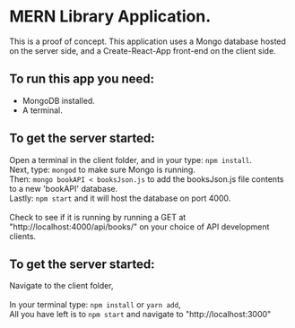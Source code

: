 # MERN Library Application.

This is a proof of concept.
This application uses a Mongo database hosted on the server side, and a Create-React-App front-end on the client side.

## To run this app you need:
- MongoDB installed.
- A terminal.

## To get the server started:

Open a terminal in the client folder, and in your type: `npm install`. <br />
Next, type: `mongod` to make sure Mongo is running.<br />
Then: `mongo bookAPI < booksJson.js` to add the booksJson.js file contents to a new 'bookAPI' database.<br />
Lastly: `npm start` and it will host the database on port 4000.<br />
<br />
Check to see if it is running by running a GET at "http://localhost:4000/api/books/" on your choice of API development clients.<br />

## To get the server started:

Navigate to the client folder,<br />
<br />
In your terminal type: `npm install` or `yarn add`,<br />
All you have left is to `npm start` and navigate to "http://localhost:3000"